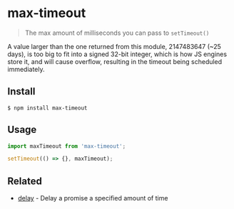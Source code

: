 # max-timeout

> The max amount of milliseconds you can pass to `setTimeout()`

A value larger than the one returned from this module, 2147483647 (~25 days), is too big to fit into a signed 32-bit integer, which is how JS engines store it, and will cause overflow, resulting in the timeout being scheduled immediately.

## Install

```
$ npm install max-timeout
```

## Usage

```js
import maxTimeout from 'max-timeout';

setTimeout(() => {}, maxTimeout);
```

## Related

- [delay](https://github.com/sindresorhus/delay) - Delay a promise a specified amount of time

